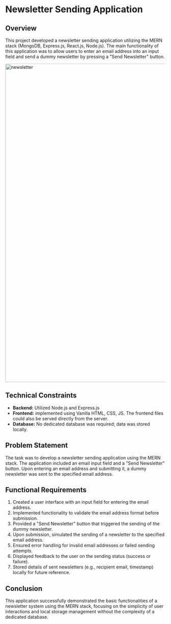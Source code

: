 # Newsletter Sending Application

## Overview

This project developed a newsletter sending application utilizing the MERN stack (MongoDB, Express.js, React.js, Node.js). The main functionality of this application was to allow users to enter an email address into an input field and send a dummy newsletter by pressing a "Send Newsletter" button.

<img width="1000" alt="newsletter" src="https://github.com/SouravAnand-16/Subscriber_Newsletter/assets/103479838/89b25077-5c97-4e4e-afe9-2194fbfbf30c">
 

## Technical Constraints

- **Backend:** Utilized Node.js and Express.js
- **Frontend:**  implemented using Vanilla HTML, CSS, JS. The frontend files could also be served directly from the server.
- **Database:** No dedicated database was required; data was stored locally.

## Problem Statement

The task was to develop a newsletter sending application using the MERN stack. The application included an email input field and a "Send Newsletter" button. Upon entering an email address and submitting it, a dummy newsletter was sent to the specified email address.

## Functional Requirements

1. Created a user interface with an input field for entering the email address.
2. Implemented functionality to validate the email address format before submission.
3. Provided a "Send Newsletter" button that triggered the sending of the dummy newsletter.
4. Upon submission, simulated the sending of a newsletter to the specified email address.
5. Ensured error handling for invalid email addresses or failed sending attempts.
6. Displayed feedback to the user on the sending status (success or failure).
7. Stored details of sent newsletters (e.g., recipient email, timestamp) locally for future reference.

## Conclusion

This application successfully demonstrated the basic functionalities of a newsletter system using the MERN stack, focusing on the simplicity of user interactions and local storage management without the complexity of a dedicated database.
